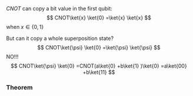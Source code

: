 $CNOT$ can copy a bit value in the first qubit:
$$
CNOT\ket{x} \ket{0} =\ket{x} \ket{x}
$$
when $x\in \{ 0,1 \}$

But can it copy a whole superposition state?
$$
CNOT\ket{\psi} \ket{0} =\ket{\psi} \ket{\psi}
$$
NO!!!
$$
CNOT\ket{\psi} \ket{0} =CNOT(a\ket{0} +b\ket{1} )\ket{0} =a\ket{00} +b\ket{11}
$$
### Theorem
